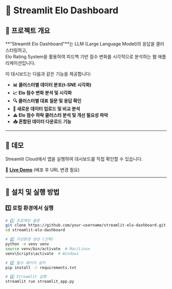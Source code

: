 # 🧠 Streamlit Elo Dashboard

## 📌 프로젝트 개요
**"Streamlit Elo Dashboard"**는 LLM (Large Language Model)의 응답을 클러스터링하고,  
Elo Rating System을 활용하여 피드백 기반 점수 변화를 시각적으로 분석하는 웹 애플리케이션입니다.

이 대시보드는 다음과 같은 기능을 제공합니다:
- **📊 클러스터별 데이터 분포(t-SNE 시각화)**
- **📈 Elo 점수 변화 분석 및 시각화**
- **🔍 클러스터별 대표 질문 및 응답 확인**
- **📂 새로운 데이터 업로드 및 비교 분석**
- **⚠️ Elo 점수 하락 클러스터 분석 및 개선 필요성 파악**
- **📥 혼합된 데이터 다운로드 기능**

---

## 🚀 **데모**
Streamlit Cloud에서 앱을 실행하여 대시보드를 직접 확인할 수 있습니다.

🔗 **[Live Demo](https://your-app-name.streamlit.app)** (배포 후 URL 변경 필요)

---

## 📂 **설치 및 실행 방법**
### 1️⃣ **로컬 환경에서 실행**
```bash
# 1️⃣ 프로젝트 클론
git clone https://github.com/your-username/streamlit-elo-dashboard.git
cd streamlit-elo-dashboard

# 2️⃣ 가상환경 생성 (선택)
python -m venv venv
source venv/bin/activate  # Mac/Linux
venv\Scripts\activate  # Windows

# 3️⃣ 필수 패키지 설치
pip install -r requirements.txt

# 4️⃣ Streamlit 실행
streamlit run streamlit_app.py
